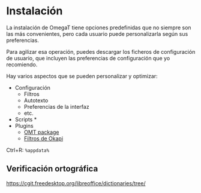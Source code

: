 # Instalación

La instalación de OmegaT tiene opciones predefinidas que no siempre son las más convenientes, pero cada usuario puede personalizarla según sus preferencias.

Para agilizar esa operación, puedes descargar los ficheros de configuración de usuario, que incluyen las preferencias de configuración que yo recomiendo.



 Hay varios aspectos que se pueden personalizar y optimizar:

* Configuración
  * Filtros
  * Autotexto
  * Preferencias de la interfaz
  * etc.
* Scripts
  *
* Plugins
  * [OMT package](https://github.com/briacp/plugin-omt-package/releases/)
  * [Filtros de Okapi](https://bintray.com/okapi/Distribution/OmegaT_Plugin)

Ctrl+R: `%appdata%`

## Verificación ortográfica

https://cgit.freedesktop.org/libreoffice/dictionaries/tree/
